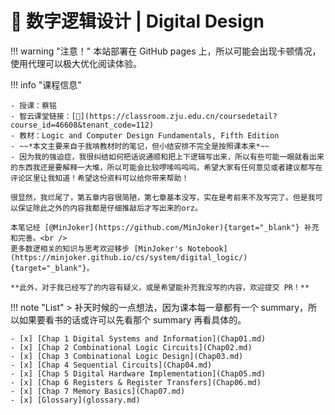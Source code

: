 # 💎 数字逻辑设计 | Digital Design

!!! warning "注意！"
    本站部署在 GitHub pages 上，所以可能会出现卡顿情况，使用代理可以极大优化阅读体验。

!!! info "课程信息"

    - 授课：蔡铭
    - 智云课堂链接：[🔗](https://classroom.zju.edu.cn/coursedetail?course_id=46608&tenant_code=112)
    - 教材：Logic and Computer Design Fundamentals, Fifth Edition
    - ~~*本文主要来自于我啃教材时的笔记，但小结安排不完全是按照课本来*~~
    - 因为我的强迫症，我很纠结如何把话说通顺和把上下逻辑写出来，所以有些可能一眼就看出来的东西我还是要解释一大堆，所以可能会比较啰嗦呜呜呜，希望大家有任何意见或者建议都写在评论区里让我知道！希望这份资料可以给你带来帮助！

    很显然，我烂尾了，第五章内容很简陋，第七章基本没写，实在是考前来不及写完了。但是我可以保证除此之外的内容我都是仔细推敲后才写出来的orz。

    本笔记经 [@MinJoker](https://github.com/MinJoker){target="_blank"} 补充和完善。<br />
    更多数逻相关的知识与思考欢迎移步 [MinJoker's Notebook](https://minjoker.github.io/cs/system/digital_logic/){target="_blank"}。

    **此外，对于我已经写了的内容有疑义，或是希望能补充我没写的内容，欢迎提交 PR！**

!!! note "List"
    > 补天时候的一点想法，因为课本每一章都有一个 summary，所以如果要看书的话或许可以先看那个 summary 再看具体的。

    - [x] [Chap 1 Digital Systems and Information](Chap01.md)
    - [x] [Chap 2 Combinational Logic Circuits](Chap02.md)
    - [x] [Chap 3 Combinational Logic Design](Chap03.md)
    - [x] [Chap 4 Sequential Circuits](Chap04.md)
    - [x] [Chap 5 Digital Hardware Implementation](Chap05.md)
    - [x] [Chap 6 Registers & Register Transfers](Chap06.md)
    - [x] [Chap 7 Memory Basics](Chap07.md)
    - [x] [Glossary](glossary.md)
